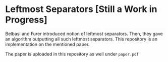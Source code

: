 # Leftmost Separators [Still a Work in Progress]

Belbasi and Furer introduced notion of leftmost separators. Then, they gave an algorithm outputting all such leftmost
separators. This repository is an implementation on the mentioned paper.

The paper is uploaded in this repository as well under `paper.pdf`
 
